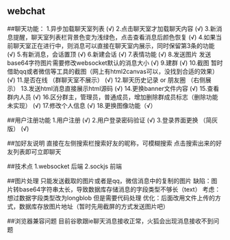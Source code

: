 ## webchat

##聊天功能：
    1.异步加载聊天室列表 (√)
    2.点击聊天室才加载聊天内容 (√)
    3.新消息提醒，聊天室列表栏背景色变为浅绿色，点击查看消息后颜色恢复 (√)
    4.如果当前聊天室正在进行中，则消息可以直接在聊天室内展示，同时保留第3条的功能 (√)
    5.有新消息，会话置顶 (√)
    6.新建会话 (√)
    7.表情功能 (√)
    8.发送图片 发送base64字符图片需要修改websocket默认的消息大小 (√) 
    9.建群 (√)
    10.截图  暂时借助qq或者微信等工具的截图（网上有html2canvas可以，没找到合适的效果）(√)
    11.是否在线 （群聊天室不展示） (√)
    12.聊天历史记录 or 朋友圈 （右侧展示）
    13.发送html消息直接展示html源码  (√)
    14.更换banner文件内容  (√)
    15.查看群内人员  (√)
    16.区分群主，管理员，普通成员，增加删除群成员标志（删除功能未实现） (√)
    17.修改个人信息 (√)
    18.更换图像功能（√）
    
##用户注册功能
    1.用户注册 (√)
    2.用户登录密码验证  (√)
    3.登录界面更换 （简灰版） (√)
    
    
##加好友说明
    直接在左侧搜索栏搜索好友的昵称，可模糊搜索
    点击搜索出来的好友列表即可立即聊天
    
    
    
##技术点
    1.websocket  后端
    2.sockjs  前端
    
    
##图片处理
    只能发送截取的图片或者是qq，微信消息中的复制的图片
    缺陷：图片转base64字符串太长，导致数据库存储消息的字段类型不够长（text）
    考虑：想过数据字段类型改为longblob  但是需要代码处理
    优化：后面改用文件上传的方式，数据库存放图片地址（暂时先用截屏的方式发送图片吧）
    
##浏览器兼容问题
    目前谷歌跟ie聊天消息接收正常，火狐会出现消息接收不到问题